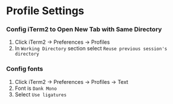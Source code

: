 # Profile Settings

### Config iTerm2 to Open New Tab with Same Directory

1. Click iTerm2 → Preferences → Profiles
2. In `Working Directory` section select `Reuse previous session's directory`

### Config fonts

1. Click iTerm2 → Preferences → Profiles → Text
2. Font is `Dank Mono`
3. Select `Use ligatures`
